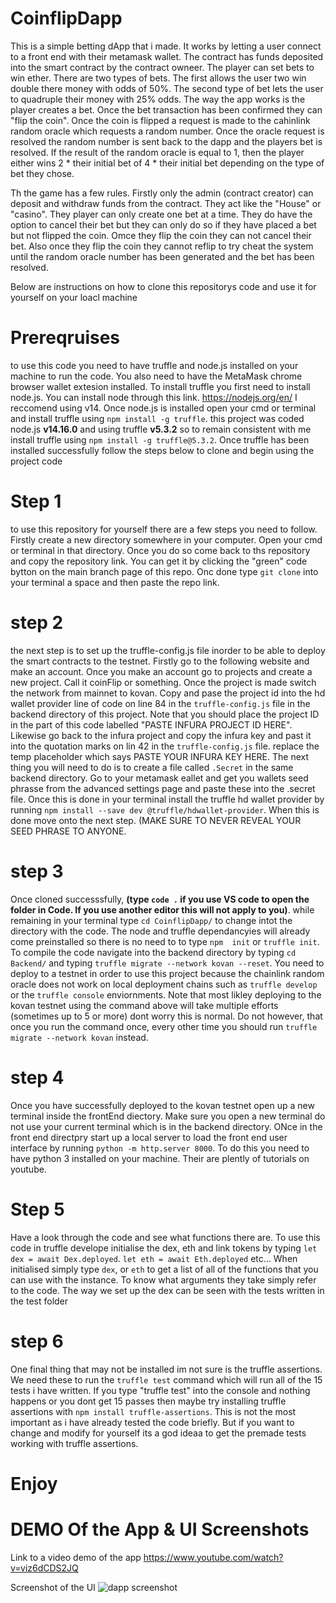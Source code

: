 # CoinflipDapp
This is a simple betting dApp that i made. It works by letting a user connect to a front end with their metamask wallet. The contract has funds deposited into the smart 
contract by the contract owneer. The player can set bets to win ether. There are two types of bets. The first allows the user two win double there money with odds of 50%.
The second type of bet lets the user to quadruple their money with 25% odds. The way the app works is the player creates a bet. Once the bet transaction has been confirmed they 
can "flip the coin". Once the coin is flipped a request is made to the cahinlink random oracle which requests a random number. Once the oracle request is resolved the random number
is sent back to the dapp and the players bet is resolved. If the result of the random oracle is equal to 1, then the player either wins 2 * their initial bet  of 4 * their initial
bet depending on the type of bet they chose.

Th the game has a few rules. Firstly only the admin (contract creator) can deposit and withdraw funds from the contract. They act like the "House" or "casino". They player can only create one
bet at a time. They do have the option to cancel their bet but they can only do so if they have placed a bet but not flipped the coin. Omce they flip the coin they can not cancel
their bet. Also once they flip the coin they cannot reflip to try cheat the system until the random oracle number has been generated and the bet has been resolved.

Below are instructions on how to clone this repositorys code and use it for yourself on your loacl machine

# Prereqruises
to use this code you need to have truffle and node.js installed on your machine to run the code. You also need to have the MetaMask chrome browser wallet extesion installed. To install truffle you first need to install node.js. You can install node through this link. https://nodejs.org/en/ I reccomend using v14. Once node.js is installed open your cmd or terminal and install truffle using ``npm install -g truffle``. this project was coded node.js **v14.16.0** and using truffle **v5.3.2** so to remain consistent with me install truffle using ``npm install -g truffle@5.3.2``. Once truffle has been installed successfully follow the steps below to clone and begin using the project code

# Step 1
to use this repository for yourself there are a few steps you need to follow. Firstly create a new directory somewhere in your computer. Open your cmd or terminal in that directory. Once you do so come back to ths repository and copy the repository link. You can get it by clicking the "green" code bytton on the main branch page of this repo. Onc done type ``git clone`` into your terminal a space and then paste the repo link.

# step 2
the next step is to set up the truffle-config.js file inorder to be able to deploy the smart contracts to the testnet. Firstly go to the following website and make an account. Once you make an account go to projects and create a new project. Call it coinFlip or something. Once the project is made switch the network from mainnet to kovan. Copy and pase the project id into the hd wallet provider line of code on line 84 in the ``truffle-config.js`` file in the backend directory of this project. Note that you should place the project ID in the part of this code labelled "PASTE INFURA PROJECT ID HERE". Likewise go back to the infura project and copy the infura key and past it into the quotation marks on lin 42 in the ``truffle-config.js`` file. replace the temp placeholder which says PASTE YOUR INFURA KEY HERE. The next thing you will need to do is to create a file called ``.Secret`` in the same backend directory. Go to your metamask eallet and get you wallets seed phrasse from the advanced settings page and paste these into the .secret file. Once this is done in your terminal install the truffle hd wallet provider by running ``npm install --save dev @truffle/hdwallet-provider``. When this is done move onto the next step. (MAKE SURE TO NEVER REVEAL YOUR SEED PHRASE TO ANYONE.

# step 3
Once cloned successsfully, **(type ``code .`` if you use VS code to open the folder in Code. If you use another editor this will not apply to you)**. while remaining in your terminal type ``cd CoinflipDapp/`` to change intot the directory with the code. The node and truffle dependancyies will already come preinstalled so there is no need to to type ``npm  init`` or ``truffle init``. To compile the code navigate into the backend directory by typing ``cd Backend/`` and typing ``truffle migrate --network kovan --reset``. You need to deploy to a testnet in order to use this project because the chainlink random oracle does not work on local deployment chains such as ``truffle develop`` or the  ``truffle console`` enviornments. Note that most likley deploying to the kovan testnet using the command above will take multiple efforts (sometimes up to 5 or more) dont worry this is normal. Do not however, that once you run the command once, every other time you should run ``truffle migrate --network kovan`` instead.  

# step 4
Once you have successfully deployed to the kovan testnet open up a new terminal inside the frontEnd diectory. Make sure you open a new terminal do not use your current terminal which is in the backend directory. ONce in the front end directpry start up a local server to load the front end user interface by running ``python -m http.server 8000``. To do this you need to have python 3 installed on your machine. Their are plently of tutorials on youtube.

# Step 5
Have a look through the code and see what functions there are. To use this code in truffle develope initialise the dex, eth and link tokens by typing ``let dex = await Dex.deployed``. ``let eth = await Eth.deployed`` etc... When initialised simply type ``dex``, or ``eth`` to get a list of all of the functions that you can use with the instance. To know what arguments they take simply refer to the code. The way we set up the dex can be seen with the tests written in the test folder

# step 6
One final thing that may not be installed im not sure is the truffle assertions. We need these to run the ``truffle test`` command which will run all of the 15 tests i have written. If you type "truffle test" into the console and nothing happens or you dont get 15 passes then maybe try installing truffle assertions with ``npm install truffle-assertions``. This is not the most important as i have already tested the code briefly. But if you want to change and modify for yourself its a god ideaa to get the premade tests working with truffle assertions.

# Enjoy

# DEMO Of the App & UI Screenshots

Link to a video demo of the app
https://www.youtube.com/watch?v=viz6dCDS2JQ

Screenshot of the UI
![dapp screenshot](https://user-images.githubusercontent.com/40043037/121742744-2cf6bd00-caf8-11eb-8b84-2dc0d176265f.PNG)
